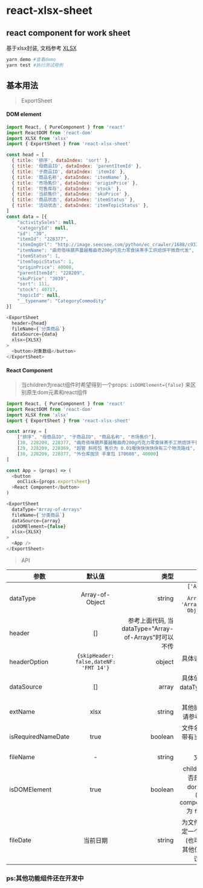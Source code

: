 # react-xlsx-sheet
## react component for work sheet
基于xlsx封装, 文档参考 <a href="https://github.com/SheetJS/js-xlsx/">XLSX</a>

```bash
yarn demo #查看demo
yarn test #执行测试用例
```

## 基本用法
> ExportSheet
#### DOM element

```js
import React, { PureComponent } from 'react'
import ReactDOM from 'react-dom'
import XLSX from 'xlsx'
import { ExportSheet } from 'react-xlsx-sheet'

const head = [
  { title: '排序', dataIndex: 'sort' },
  { title: '母商品ID', dataIndex: 'parentItemId' },
  { title: '子商品ID', dataIndex: 'itemId' },
  { title: '商品名称', dataIndex: 'itemName' },
  { title: '市场售价', dataIndex: 'originPrice' },
  { title: '可售库存', dataIndex: 'stock' },
  { title: '当前售价', dataIndex: 'skuPrice' },
  { title: '商品状态', dataIndex: 'itemStatus' },
  { title: '活动状态', dataIndex: 'itemTopicStatus' },
]
const data = [{
    "activitySales": null,
    "categoryId": null,
    "id": "30",
    "itemId": "228377",
    "itemImgUrl": "http://image.seecsee.com/python/ec_crawler/1688/c93345294ffea88c27cb9e2add3c26d9.jpeg",
    "itemName": "曲奇佰味葫芦蔓越莓曲奇200g巧克力零食抹茶手工烘焙饼干微商代发",
    "itemStatus": 1,
    "itemTopicStatus": 1,
    "originPrice": 40000,
    "parentItemId": "228209",
    "skuPrice": "3039",
    "sort": 111,
    "stock": 40717,
    "topicId": null,
    "__typename": "CategoryCommodity"
}]

<ExportSheet
  header={head}
  fileName={`分类商品`}
  dataSource={data}
  xlsx={XLSX}
>
  <button>对象数组</button>
</ExportSheet>

```
#### React Component
> 当children为react组件时希望得到一个props: ```isDOMElement={false}``` 来区别原生dom元素和react组件
```js
import React, { PureComponent } from 'react'
import ReactDOM from 'react-dom'
import XLSX from 'xlsx'
import { ExportSheet } from 'react-xlsx-sheet'

const array = [
    ["排序", "母商品ID", "子商品ID", "商品名称", "市场售价"],
    [30, 228209, 228377, "曲奇佰味葫芦蔓越莓曲奇200g巧克力零食抹茶手工烘焙饼干微商代发", 40000],
    [29, 228209, 228369, "超管 斜挎包 售价为 0.01哦快快快快快有三个物流路线", 40000],
    [30, 228209, 228377, "外仓库囤货 手拿包 170608", 40000]
]

const App = (props) => (
  <button
    onClick={props.exportsheet}
  >React Component</button>
)

<ExportSheet
  dataType="Array-of-Arrays"
  fileName={`分类商品`}
  dataSource={array}
  isDOMElement={false}
  xlsx={XLSX}
>
  <App />
</ExportSheet>

```
> API

| 参数   |      默认值      |  类型 | 描述 |
|----------|:-------------:|------:|------:|
| dataType |  Array-of-Object | string |``['Array-of-Arrays', 'Array-of-Object']``|
| header |    []   |  参考上面代码, 当dataType="Array-of-Arrays"时可以不传 |-|
| headerOption | ``{skipHeader: false,dateNF: 'FMT 14'}`` |    object |具体请参考xlsx|
| dataSource | [] |    array | 具体值根据dataType描述 |
| extName | xlsx |    string |其他扩展名请参考xlsx|
| isRequiredNameDate | true |  boolean | 文件名是否带有当前日期 |
| fileName | - |  string | 文件名 |
| isDOMElement | true |  boolean | children是否是基本dom元素(react component 为 ``false``) |
| fileDate | 当前日期 |  string | 为文件名指定一个日期(也可以是其他值), 建议默认 |




### ps:其他功能组件还在开发中

